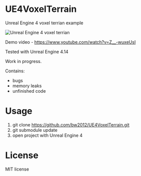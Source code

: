 # UE4VoxelTerrain
Unreal Engine 4 voxel terrian example

![Unreal Engine 4 voxel terrian](http://media.indiedb.com/images/games/1/51/50197/ezgif.com-video-to-gif_2.gif)

Demo video - https://www.youtube.com/watch?v=Z__-wuxeUsI

Tested with Unreal Engine 4.14

Work in progress.

Contains:
* bugs
* memory leaks
* unfinished code

# Usage
1. git clone https://github.com/bw2012/UE4VoxelTerrain.git
2. git submodule update
3. open project with Unreal Engine 4

# License
MIT license

